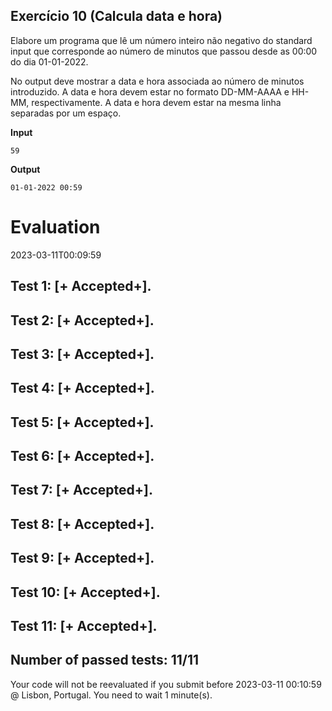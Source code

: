 ## Exercício 10 (Calcula data e hora)

Elabore um programa que lê um número inteiro não negativo do standard input que corresponde ao número de minutos que passou desde as 00:00 do dia 01-01-2022.

No output deve mostrar a data e hora associada ao número de minutos introduzido. A data e hora devem estar no formato DD-MM-AAAA e HH-MM, respectivamente. A data e hora devem estar na mesma linha separadas por um espaço.

**Input**
```
59
```

**Output**
```
01-01-2022 00:59
```


# Evaluation

2023-03-11T00:09:59

## Test 1: [+ Accepted+].
## Test 2: [+ Accepted+].
## Test 3: [+ Accepted+].
## Test 4: [+ Accepted+].
## Test 5: [+ Accepted+].
## Test 6: [+ Accepted+].
## Test 7: [+ Accepted+].
## Test 8: [+ Accepted+].
## Test 9: [+ Accepted+].
## Test 10: [+ Accepted+].
## Test 11: [+ Accepted+].


## Number of passed tests: 11/11


Your code will not be reevaluated if you submit before 2023-03-11 00:10:59 @ Lisbon, Portugal. You need to wait 1 minute(s).

